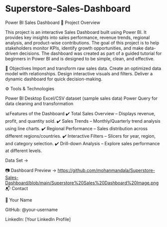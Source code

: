 # Superstore-Sales-Dashboard
Power BI Sales Dashboard
📌 Project Overview

This project is an interactive Sales Dashboard built using Power BI.
It provides key insights into sales performance, revenue trends, regional analysis, and product-wise contributions.
The goal of this project is to help stakeholders monitor KPIs, identify growth opportunities, and make data-driven decisions.
The dashboard was created as part of a guided tutorial for beginners in Power BI and is designed to be simple, clean, and effective.

🎯 Objectives
Import and transform raw sales data.
Create an optimized data model with relationships.
Design interactive visuals and filters.
Deliver a dynamic dashboard for quick decision-making.

⚙️ Tools & Technologies

Power BI Desktop
Excel/CSV dataset (sample sales data)
Power Query for data cleaning and transformation

📊Features of the Dashboard
✔️ Total Sales Overview – Displays revenue, profit, and quantity sold.
✔️ Sales Trends – Monthly/Quarterly trend analysis using line charts.
✔️ Regional Performance – Sales distribution across different regions/countries.
✔️ Interactive Filters – Slicers for year, region, and category selection.
✔️ Drill-down Analysis – Explore sales performance at different levels.

Data Set -> 

📷 Dashboard Preview -> https://github.com/mohanmandala/Superstore-Sales-Dashboard/blob/main/Superstore%20Sales%20Dashboard%20Image.png
📬 Contact

👤 Your Name

GitHub: @your-username

LinkedIn: [Your LinkedIn Profile]
